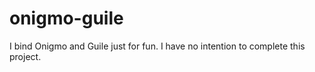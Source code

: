 onigmo-guile
============

I bind Onigmo and Guile just for fun.
I have no intention to complete this project.
